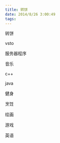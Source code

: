 ```yaml
---
title: 转饼
date: 2014/8/26 3:00:49
tags:
---
```



转饼

vsto

服务器程序

音乐

c++

java

健身

烹饪

绘画

游戏

英语
